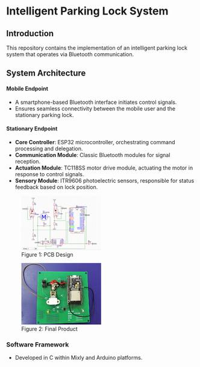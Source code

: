 # Intelligent Parking Lock System

## Introduction

This repository contains the implementation of an intelligent parking lock system that operates via Bluetooth communication.

## System Architecture

#### Mobile Endpoint

- A smartphone-based Bluetooth interface initiates control signals.
- Ensures seamless connectivity between the mobile user and the stationary parking lock.

#### Stationary Endpoint

- **Core Controller**: ESP32 microcontroller, orchestrating command processing and delegation.
- **Communication Module**: Classic Bluetooth modules for signal reception.
- **Actuation Module**: TC118SS motor drive module, actuating the motor in response to control signals.
- **Sensory Module**: ITR9606 photoelectric sensors, responsible for status feedback based on lock position.

<figure>
  <img src="bluetooth_pcb.png" alt="Bluetooth PCB" width="50%">
  <figcaption>Figure 1: PCB Design</figcaption>
</figure>

<figure>
  <img src="bluetooth_product.png" alt="Bluetooth Product" width="50%">
  <figcaption>Figure 2: Final Product</figcaption>
</figure>

### Software Framework

- Developed in C within Mixly and Arduino platforms.
